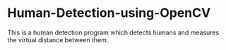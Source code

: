 # Human-Detection-using-OpenCV
This is a human detection program which detects humans and measures the virtual distance between them.
